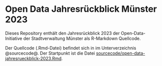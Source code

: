 # Open Data Jahresrückblick Münster 2023
Dieses Repository enthält den Jahresrückblick 2023 der Open-Data-Initiative der Stadtverwaltung Münster als R-Markdown Quellcode.

Der Quellcode (.Rmd-Datei) befindet sich in im Unterverzeichnis @sourcecode@. 
Der Startpunkt ist die Datei [sourcecode/open-data-jahresrueckblick-2023.Rmd](sourcecode/open-data-jahresrueckblick-2023.Rmd).